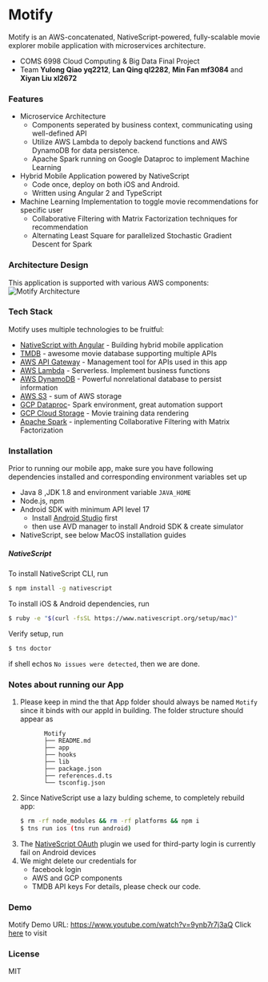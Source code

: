 # Motify

Motify is an AWS-concatenated, NativeScript-powered, fully-scalable movie explorer mobile application with microservices architecture.

  - COMS 6998 Cloud Computing & Big Data Final Project
  - Team **Yulong Qiao yq2212**, **Lan Qing ql2282**, **Min Fan mf3084** and **Xiyan Liu xl2672**

### Features
  - Microservice Architecture
    - Components seperated by business context, communicating using well-defined API
    - Utilize AWS Lambda to depoly backend functions and AWS DynamoDB for data persistence.
    - Apache Spark running on Google Dataproc to implement Machine Learning
  - Hybrid Mobile Application powered by NativeScript
    - Code once, deploy on both iOS and Android.
    - Written using Angular 2 and TypeScript
  - Machine Learning Implementation to toggle movie recommendations for specific user
    - Collaborative Filtering with Matrix Factorization techniques for recommendation
    - Alternating Least Square for parallelized Stochastic Gradient Descent for Spark
 

### Architecture Design

This application is supported with various AWS components:
![Motify Architecture](https://cldup.com/Ir6c51ZDkO.png)

### Tech Stack
Motify uses multiple technologies to be fruitful:
* [NativeScript with Angular] - Building hybrid mobile application
* [TMDB] - awesome movie database supporting multiple APIs
* [AWS API Gateway] - Management tool for APIs used in this app
* [AWS Lambda] - Serverless. Implement business functions
* [AWS DynamoDB] - Powerful nonrelational database to persist information
* [AWS S3] - sum of AWS storage
* [GCP Dataproc]- Spark environment, great automation support
* [GCP Cloud Storage] - Movie training data rendering
* [Apache Spark] - inplementing Collaborative Filtering with Matrix Factorization


### Installation

Prior to running our mobile app, make sure you have following dependencies installed and corresponding environment variables set up
- Java 8 ,JDK 1.8 and environment variable ```JAVA_HOME```
- Node.js, npm
- Android SDK with minimum API level 17
  - Install [Android Studio] first
  - then use AVD manager to install Android SDK & create simulator
- NativeScript, see below MacOS installation guides

##### NativeScript
To install NativeScript CLI, run
```sh
$ npm install -g nativescript
```

To install iOS & Android dependencies, run
```sh
$ ruby -e "$(curl -fsSL https://www.nativescript.org/setup/mac)"
```

Verify setup, run
```sh
$ tns doctor
```
if shell echos ```No issues were detected```, then we are done.

### Notes about running our App
1. Please keep in mind the that App folder should always be named ```Motify``` since it binds with our appId in building.
The folder structure should appear as
```
          Motify
          ├── README.md
          ├── app
          ├── hooks
          ├── lib
          ├── package.json
          ├── references.d.ts
          └── tsconfig.json
 ```
2. Since NativeScript use a lazy bulding scheme, to completely rebuild app:
   ```sh
   $ rm -rf node_modules && rm -rf platforms && npm i
   $ tns run ios (tns run android)
   ```
3. The [NativeScript OAuth] plugin we used for third-party login is currently fail on Android devices
4. We might delete our credentials for
   - facebook login
   - AWS and GCP components
   - TMDB API keys
   For details, please check our code.


### Demo
Motify Demo URL: https://www.youtube.com/watch?v=9ynb7r7j3aQ
Click [here] to visit

### License

MIT






[NativeScript with Angular]:<https://docs.nativescript.org/angular/start/introduction.html>
[TMDB]:<https://www.themoviedb.org/?language=en>
[AWS API Gateway]:<https://aws.amazon.com/api-gateway/>
[AWS Lambda]:<https://aws.amazon.com/lambda/>
[AWS DynamoDB]:<https://aws.amazon.com/dynamodb/>
[AWS S3]:<https://aws.amazon.com/s3/>
[GCP Dataproc]:<>
[GCP Cloud Storage]:<https://cloud.google.com/storage/>
[Android Studio]:<https://developer.android.com/studio/index.html>
[NativeScript OAuth]:<https://www.npmjs.com/package/nativescript-oauth>
[Apache Spark]:<https://cloud.google.com/dataproc/>
[here]:<https://www.youtube.com/watch?v=9ynb7r7j3aQ>
